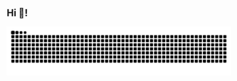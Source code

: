 <h2 align="left">Hi 👋!</h2>

<div align="center">
  <img src="https://raw.githubusercontent.com/lotfi-a/lotfi-a/output/snake.svg" alt="Snake animation" />
</div>

###
